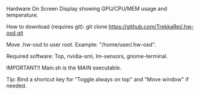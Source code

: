 Hardware On Screen Display showing GPU/CPU/MEM usage and temperature.

How to download (requires git): git clone https://github.com/TrekkaRei/.hw-osd.git

Move .hw-osd to user root. Example: "/home/user/.hw-osd".

Required software: Top, nvidia-smi, lm-sensors, gnome-terminal.

IMPORTANT!! Main.sh is the MAIN executable.

Tip: Bind a shortcut key for "Toggle always on top" and "Move window" if needed.
